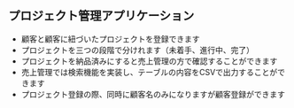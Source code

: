 ## プロジェクト管理アプリケーション
* 顧客と顧客に紐づいたプロジェクトを登録できます
* プロジェクトを三つの段階で分けれます（未着手、進行中、完了）
* プロジェクトを納品済みにすると売上管理の方で確認することができます
* 売上管理では検索機能を実装し、テーブルの内容をCSVで出力することができます
* プロジェクト登録の際、同時に顧客名のみになりますが顧客登録ができます